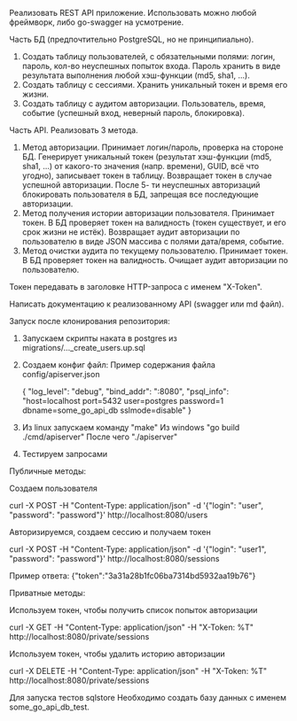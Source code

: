 Реализовать REST API приложение.
Использовать можно любой фреймворк, либо go-swagger на усмотрение.

Часть БД (предпочтительно PostgreSQL, но не принципиально).
1. Создать таблицу пользователей, с обязательными полями: логин, пароль, кол-во неуспешных
   попыток входа. Пароль хранить в виде результата выполнения любой хэш-функции (md5, sha1, ...).
2. Создать таблицу с сессиями. Хранить уникальный токен и время его жизни.
3. Создать таблицу с аудитом авторизации. Пользователь, время, событие (успешный вход,
   неверный пароль, блокировка).

Часть API. Реализовать 3 метода.
1. Метод авторизации. Принимает логин/пароль, проверка на стороне БД. Генерирует уникальный
   токен (результат хэш-функции (md5, sha1, ...) от какого-то значения (напр. времени), GUID, всё что
   угодно), записывает токен в таблицу. Возвращает токен в случае успешной авторизации. После 5-
   ти неуспешных авторизаций блокировать пользователя в БД, запрещая все последующие
   авторизации.
2. Метод получения истории авторизации пользователя. Принимает токен. В БД проверяет токен
   на валидность (токен существует, и его срок жизни не истёк). Возвращает аудит авторизации по
   пользователю в виде JSON массива с полями дата/время, событие.
3. Метод очистки аудита по текущему пользователю. Принимает токен. В БД проверяет токен на
   валидность. Очищает аудит авторизации по пользователю.

Токен передавать в заголовке HTTP-запроса с именем &quot;X-Token&quot;.

Написать документацию к реализованному API (swagger или md файл).


Запуск после клонирования репозитория:

1. Запускаем скрипты наката в postgres из migrations/..._create_users.up.sql

2. Создаем конфиг файл:
Пример содержания файла config/apiserver.json 

   {
      "log_level": "debug",
      "bind_addr": ":8080",
      "psql_info": "host=localhost port=5432 user=postgres password=1 dbname=some_go_api_db sslmode=disable"
   }

3. Из linux запускаем команду "make" 
Из windows "go build ./cmd/apiserver" После чего "./apiserver"

4. Тестируем запросами

Публичные методы:

Создаем пользователя 

curl -X POST -H "Content-Type: application/json" -d '{"login": "user", "password": "password"}' http://localhost:8080/users

Авторизируемся, создаем сессию и получаем токен

curl -X POST -H "Content-Type: application/json" -d '{"login": "user1", "password": "password"}' http://localhost:8080/sessions

Пример ответа: {"token":"3a31a28b1fc06ba7314bd5932aa19b76"}

Приватные методы:

Используем токен, чтобы получить список попыток авторизации

curl -X GET -H "Content-Type: application/json" -H "X-Token: %Т" http://localhost:8080/private/sessions

Используем токен, чтобы удалить историю авторизации

curl -X DELETE -H "Content-Type: application/json" -H "X-Token: %Т" http://localhost:8080/private/sessions



Для запуска тестов sqlstore Необходимо создать базу данных с именем some_go_api_db_test.

